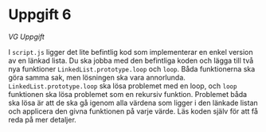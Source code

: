 # Uppgift 6

*VG Uppgift*

I `script.js` ligger det lite befintlig kod som implementerar en enkel version av en länkad lista. Du ska jobba med den befintliga koden och lägga till två nya funktioner `LinkedList.prototype.loop` och `loop`. Båda funktionerna ska göra samma sak, men lösningen ska vara annorlunda. `LinkedList.prototype.loop` ska lösa problemet med en loop, och `loop` funktionen ska lösa problemet som en rekursiv funktion. Problemet båda ska lösa är att de ska gå igenom alla värdena som ligger i den länkade listan och applicera den givna funktionen på varje värde. Läs koden själv för att få reda på mer detaljer.



